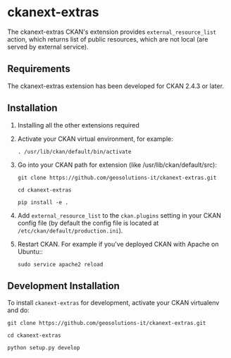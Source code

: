 
# ckanext-extras

The ckanext-extras CKAN's extension provides `external_resource_list` action, which returns list of public resources, which are not local (are served by external service).

## Requirements

The ckanext-extras extension has been developed for CKAN 2.4.3 or later.

## Installation

1. Installing all the other extensions required

2. Activate your CKAN virtual environment, for example:

     `. /usr/lib/ckan/default/bin/activate`
     
3. Go into your CKAN path for extension (like /usr/lib/ckan/default/src):

    `git clone https://github.com/geosolutions-it/ckanext-extras.git`
    
    `cd ckanext-extras`
    
    `pip install -e .`

4. Add ``external_resource_list`` to the ``ckan.plugins`` setting in your CKAN
   config file (by default the config file is located at ``/etc/ckan/default/production.ini``).


5. Restart CKAN. For example if you've deployed CKAN with Apache on Ubuntu::

     `sudo service apache2 reload`

## Development Installation

To install `ckanext-extras` for development, activate your CKAN virtualenv and do:

	git clone https://github.com/geosolutions-it/ckanext-extras.git

	cd ckanext-extras

	python setup.py develop

